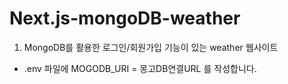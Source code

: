 # Next.js-mongoDB-weather
1. MongoDB를 활용한 로그인/회원가입 기능이 있는 weather 웹사이트
- .env 파일에 MOGODB_URI = 몽고DB연결URL 를 작성합니다.
